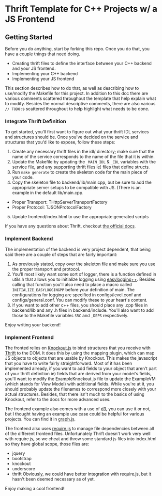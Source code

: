 # Thrift Template for C++ Projects w/ a JS Frontend

## Getting Started

Before you do anything, start by forking this repo. Once you do that, you have a couple things that need doing.

* Creating thrift files to define the interface between your C++ backend and your JS frontend.
* Implementing your C++ backend
* Implementing your JS frontend

This section describes how to do that, as well as describing how to use/modify the Makefile for this project. In addition to this doc there are various comments scattered throughout the template that help explain what to modify. Besides the normal descriptive comments, there are also various `// TODO:`s scattered throughout to help highlight what needs to be done.

### Integrate Thrift Definition

To get started, you'll first want to figure out what your thrift IDL services and
structures should be. Once you've decided on the service and structures that you'd
like to expose, follow these steps:

1. Create any necessary thrift files in the idl/ directory; make sure that the name
   of the service corresponds to the name of the file that it is within.
2. Update the Makefile by updating the `_MAIN_IDL` & `_IDL` variables with the
   service file, and any supporting thrift files ie) files that define structs.
3. Run `make generate` to create the skeleton code for the main piece of your
   code.
4. Copy the skeleton file to backend/lib/main.cpp, but be sure to add the
   appropriate server setups to be compatible with JS. (There is an example in
   the default lib/main.cpp.
  * Proper Transport: THttpServerTransportFactory
  * Proper Protocol: TJSONProtocolFactory
5. Update frontend/index.html to use the appropriate generated scripts

If you have any questions about Thrift, checkout [the official docs](http://thrift.apache.org/).

### Implement Backend

The implementation of the backend is very project dependent, that being said there are a couple of steps that are fairly important:

1. As previously stated, copy over the skeleton file and make sure you use the proper transport and protocol.
2. You'll most likely want some sort of logger, there is a function defined in utils.h that allows you to initialize logging using [easylogging++](https://github.com/easylogging/easyloggingpp). Besides calling that function you'll also need to place a macro called `INITIALIZE_EASYLOGGINGPP` before your definition of main. The configurations for logging are specified in configs/level.conf and configs/general.conf. You can modify these to your heart's content.
3. If you want to add other c++ files, you should place any .cpp files in backend/lib and any .h files in backend/include. You'll also want to add those to the Makefile variables `SRC` and `_DEPS` respectively.

Enjoy writing your backend!

### Implement Frontend

The fronted relies on [Knockout.js](http://knockoutjs.com/) to bind structures that you receive with [Thrift](http://thrift.apache.org/) to the DOM. It does this by using the mapping plugin, which can map JS objects to objects that are usable by Knockout. This makes the javascript that you have to write fairly straightforward. Most of it has been implemented already, if you want to add fields to your object that aren't part of your thrift definition ie) fields that are derived from your model's fields, you'll want to modify the ExampleKnockout.js file to update the ExampleVM (which stands for View Model) with additional fields. While you're at it, you should probably update the filenames to correspond more closely with your actual structures. Besides, that there isn't much to the basics of using Knockout, refer to the docs for more advanced uses.

The frontend example also comes with a use of [d3](http://d3js.org/), you can use it or not, but I thought having an example use case could be helpful for various projects. You can find it in [graph.js](frontend/js/app/graph.js).

The frontend also uses [require.js](http://requirejs.org/) to manage file dependencies between all of the different frontend files. Unfortunately Thrift doesn't work very well with require.js, so we cheat and throw some standard js files into index.html so they have global scope, those files are:
* jquery
* bootstrap
* knockout
* underscore
* thrift
Obviously, we could have better integration with require.js, but it hasn't been deemed necessary as of yet.

Enjoy making a cool frontend!
